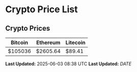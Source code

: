 # Crypto Price List

## Crypto Prices
| Bitcoin | Ethereum | Litecoin |
| ------- | -------- | -------- |
| $105036 | $2605.64 | $89.41 |
**Last Updated:** 2025-06-03 08:38 UTC
**Last Updated:** $DATE$
